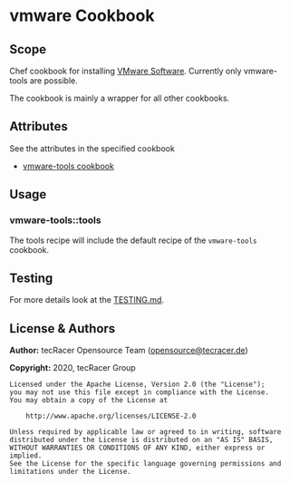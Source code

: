 # vmware Cookbook

## Scope

Chef cookbook for installing [VMware Software](https://docs.vmware.com/allproducts.html).
Currently only vmware-tools are possible.

The cookbook is mainly a wrapper for all other cookbooks.

## Attributes

See the attributes in the specified cookbook

* [vmware-tools cookbook](https://github.com/tecracer-chef-cookbooks/vmware-tools)

## Usage

### vmware-tools::tools

The tools recipe will include the default recipe of the `vmware-tools` cookbook.

## Testing

For more details look at the [TESTING.md](./TESTING.md).

## License & Authors

**Author:** tecRacer Opensource Team ([opensource@tecracer.de](mailto:opensource@tecracer.de))

**Copyright:** 2020, tecRacer Group

```
Licensed under the Apache License, Version 2.0 (the "License");
you may not use this file except in compliance with the License.
You may obtain a copy of the License at

    http://www.apache.org/licenses/LICENSE-2.0

Unless required by applicable law or agreed to in writing, software
distributed under the License is distributed on an "AS IS" BASIS,
WITHOUT WARRANTIES OR CONDITIONS OF ANY KIND, either express or implied.
See the License for the specific language governing permissions and
limitations under the License.
```

